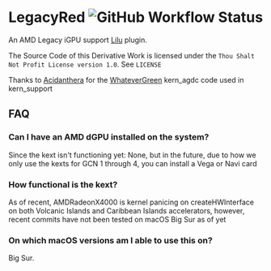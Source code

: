 # LegacyRed ![GitHub Workflow Status](https://img.shields.io/github/actions/workflow/status/NootInc/LegacyRed/main.yml?branch=master&logo=github&style=for-the-badge)

An AMD Legacy iGPU support [Lilu](https://github.com/acidanthera/Lilu) plugin.

The Source Code of this Derivative Work is licensed under the `Thou Shalt Not Profit License version 1.0`. See `LICENSE`

Thanks to [Acidanthera](https://github.com/acidanthera) for the [WhateverGreen](https://github.com/acidanthera/WhateverGreen) kern_agdc code used in kern_support

## FAQ

### Can I have an AMD dGPU installed on the system?

Since the kext isn't functioning yet: None, but in the future, due to how we only use the kexts for GCN 1 through 4, you can install a Vega or Navi card

### How functional is the kext?

As of recent, AMDRadeonX4000 is kernel panicing on createHWInterface on both Volcanic Islands and Caribbean Islands accelerators, however, recent commits have not been tested on macOS Big Sur as of yet

### On which macOS versions am I able to use this on?

Big Sur.
